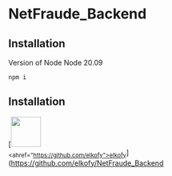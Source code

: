 # NetFraude_Backend

## Installation

Version of Node
Node 20.09

```
npm i
```

## Installation

[<img src="https://github.com/elkofy.png" width="60px;"/><br /><sub><ahref="https://github.com/elkofy">elkofy</a></sub>](https://github.com/elkofy/NetFraude_Backend
